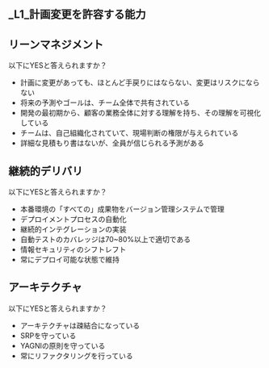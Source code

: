 _L1_計画変更を許容する能力
---

## リーンマネジメント
以下にYESと答えられますか？
- 計画に変更があっても、ほとんど手戻りにはならない、変更はリスクにならない
- 将来の予測やゴールは、チーム全体で共有されている
- 開発の最初期から、顧客の業務全体に対する理解を持ち、その理解を可視化している
- チームは、自己組織化されていて、現場判断の権限が与えられている
- 詳細な見積もり書はないが、全員が信じられる予測がある

## 継続的デリバリ
以下にYESと答えられますか？
- 本番環境の「すべての」成果物をバージョン管理システムで管理
- デプロイメントプロセスの自動化
- 継続的インテグレーションの実装
- 自動テストのカバレッジは70~80%以上で適切である
- 情報セキュリティのシフトレフト
- 常にデプロイ可能な状態で維持

## アーキテクチャ
以下にYESと答えられますか？
- アーキテクチャは疎結合になっている
- SRPを守っている
- YAGNIの原則を守っている
- 常にリファクタリングを行っている